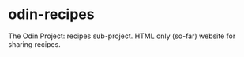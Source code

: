 # odin-recipes
The Odin Project: recipes sub-project. HTML only (so-far) website for sharing recipes.

